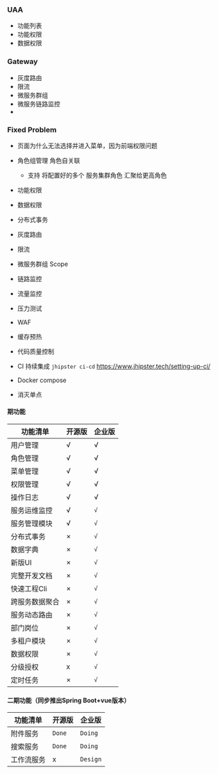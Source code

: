 



### UAA

* 功能列表
* 功能权限
* 数据权限



### Gateway

* 灰度路由
* 限流
* 微服务群组
* 微服务链路监控
* ​



### Fixed Problem

* 页面为什么无法选择并进入菜单，因为前端权限问题


* 角色组管理   角色自关联
  * 支持  将配置好的多个   服务集群角色  汇聚给更高角色
* 功能权限
* 数据权限
* 分布式事务
* 灰度路由
* 限流
* 微服务群组 Scope
* 链路监控
* 流量监控
* 压力测试
* WAF
* 缓存预热
* 代码质量控制
* CI 持续集成   `jhipster ci-cd`   https://www.jhipster.tech/setting-up-ci/
* Docker compose
* 消灭单点

#### 期功能

| 功能清单       | 开源版 | 企业版 |
| -------------- | ------ | ------ |
| 用户管理       | √      | √      |
| 角色管理       | √      | √      |
| 菜单管理       | √      | √      |
| 权限管理       | √      | √      |
| 操作日志       | √      | √      |
| 服务运维监控   | √      | `√`    |
| 服务管理模块   | √      | `√`    |
| 分布式事务     | ×      | `√`    |
| 数据字典       | ×      | `√`    |
| 新版UI         | ×      | `√`    |
| 完整开发文档   | ×      | `√`    |
| 快速工程Cli    | ×      | `√`    |
| 跨服务数据聚合 | ×      | `√`    |
| 服务动态路由   | ×      | `√`    |
| 部门岗位       | ×      | `√`    |
| 多租户模块     | ×      | `√`    |
| 数据权限       | ×      | `√`    |
| 分级授权       | x      | `√`    |
| 定时任务       | ×      | `√`    |

#### 二期功能（同步推出Spring Boot+vue版本）

| 功能清单   | 开源版 | 企业版   |
| ---------- | ------ | -------- |
| 附件服务   | `Done` | `Doing`  |
| 搜索服务   | `Done` | `Doing`  |
| 工作流服务 | x      | `Design` |